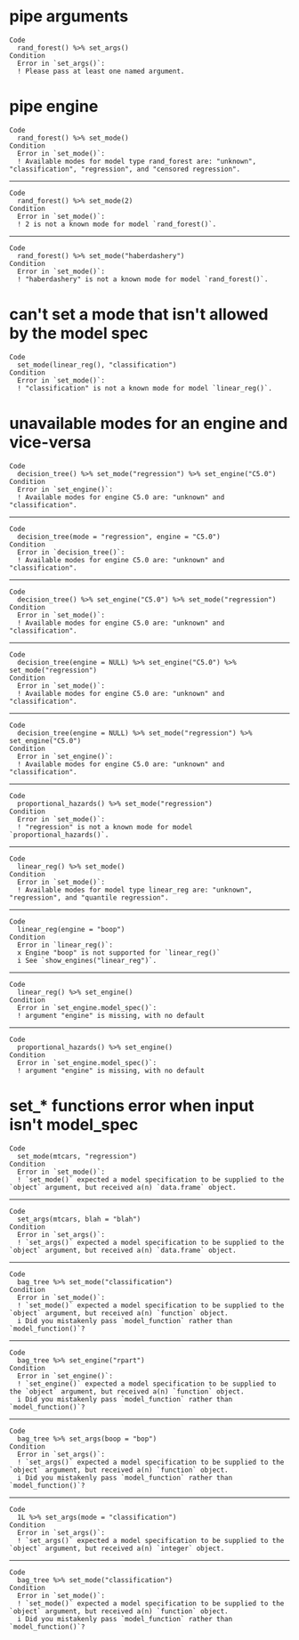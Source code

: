# pipe arguments

    Code
      rand_forest() %>% set_args()
    Condition
      Error in `set_args()`:
      ! Please pass at least one named argument.

# pipe engine

    Code
      rand_forest() %>% set_mode()
    Condition
      Error in `set_mode()`:
      ! Available modes for model type rand_forest are: "unknown", "classification", "regression", and "censored regression".

---

    Code
      rand_forest() %>% set_mode(2)
    Condition
      Error in `set_mode()`:
      ! 2 is not a known mode for model `rand_forest()`.

---

    Code
      rand_forest() %>% set_mode("haberdashery")
    Condition
      Error in `set_mode()`:
      ! "haberdashery" is not a known mode for model `rand_forest()`.

# can't set a mode that isn't allowed by the model spec

    Code
      set_mode(linear_reg(), "classification")
    Condition
      Error in `set_mode()`:
      ! "classification" is not a known mode for model `linear_reg()`.

# unavailable modes for an engine and vice-versa

    Code
      decision_tree() %>% set_mode("regression") %>% set_engine("C5.0")
    Condition
      Error in `set_engine()`:
      ! Available modes for engine C5.0 are: "unknown" and "classification".

---

    Code
      decision_tree(mode = "regression", engine = "C5.0")
    Condition
      Error in `decision_tree()`:
      ! Available modes for engine C5.0 are: "unknown" and "classification".

---

    Code
      decision_tree() %>% set_engine("C5.0") %>% set_mode("regression")
    Condition
      Error in `set_mode()`:
      ! Available modes for engine C5.0 are: "unknown" and "classification".

---

    Code
      decision_tree(engine = NULL) %>% set_engine("C5.0") %>% set_mode("regression")
    Condition
      Error in `set_mode()`:
      ! Available modes for engine C5.0 are: "unknown" and "classification".

---

    Code
      decision_tree(engine = NULL) %>% set_mode("regression") %>% set_engine("C5.0")
    Condition
      Error in `set_engine()`:
      ! Available modes for engine C5.0 are: "unknown" and "classification".

---

    Code
      proportional_hazards() %>% set_mode("regression")
    Condition
      Error in `set_mode()`:
      ! "regression" is not a known mode for model `proportional_hazards()`.

---

    Code
      linear_reg() %>% set_mode()
    Condition
      Error in `set_mode()`:
      ! Available modes for model type linear_reg are: "unknown", "regression", and "quantile regression".

---

    Code
      linear_reg(engine = "boop")
    Condition
      Error in `linear_reg()`:
      x Engine "boop" is not supported for `linear_reg()`
      i See `show_engines("linear_reg")`.

---

    Code
      linear_reg() %>% set_engine()
    Condition
      Error in `set_engine.model_spec()`:
      ! argument "engine" is missing, with no default

---

    Code
      proportional_hazards() %>% set_engine()
    Condition
      Error in `set_engine.model_spec()`:
      ! argument "engine" is missing, with no default

# set_* functions error when input isn't model_spec

    Code
      set_mode(mtcars, "regression")
    Condition
      Error in `set_mode()`:
      ! `set_mode()` expected a model specification to be supplied to the `object` argument, but received a(n) `data.frame` object.

---

    Code
      set_args(mtcars, blah = "blah")
    Condition
      Error in `set_args()`:
      ! `set_args()` expected a model specification to be supplied to the `object` argument, but received a(n) `data.frame` object.

---

    Code
      bag_tree %>% set_mode("classification")
    Condition
      Error in `set_mode()`:
      ! `set_mode()` expected a model specification to be supplied to the `object` argument, but received a(n) `function` object.
      i Did you mistakenly pass `model_function` rather than `model_function()`?

---

    Code
      bag_tree %>% set_engine("rpart")
    Condition
      Error in `set_engine()`:
      ! `set_engine()` expected a model specification to be supplied to the `object` argument, but received a(n) `function` object.
      i Did you mistakenly pass `model_function` rather than `model_function()`?

---

    Code
      bag_tree %>% set_args(boop = "bop")
    Condition
      Error in `set_args()`:
      ! `set_args()` expected a model specification to be supplied to the `object` argument, but received a(n) `function` object.
      i Did you mistakenly pass `model_function` rather than `model_function()`?

---

    Code
      1L %>% set_args(mode = "classification")
    Condition
      Error in `set_args()`:
      ! `set_args()` expected a model specification to be supplied to the `object` argument, but received a(n) `integer` object.

---

    Code
      bag_tree %>% set_mode("classification")
    Condition
      Error in `set_mode()`:
      ! `set_mode()` expected a model specification to be supplied to the `object` argument, but received a(n) `function` object.
      i Did you mistakenly pass `model_function` rather than `model_function()`?


